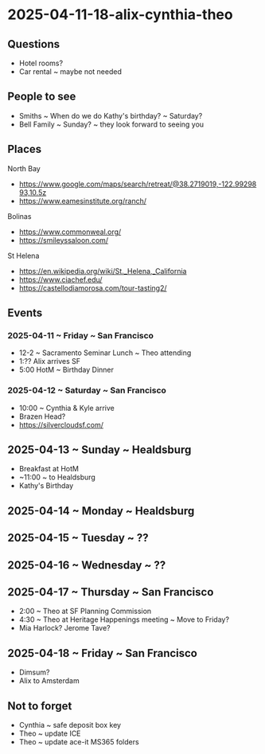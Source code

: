 # 2025-04-11-18-alix-cynthia-theo

## Questions

* Hotel rooms?
* Car rental ~ maybe not needed


## People to see

* Smiths ~ When do we do Kathy's birthday? ~ Saturday? 
* Bell Family ~ Sunday? ~ they look forward to seeing you

## Places

North Bay

* https://www.google.com/maps/search/retreat/@38.2719019,-122.9929893,10.5z
* https://www.eamesinstitute.org/ranch/

Bolinas

* https://www.commonweal.org/
* https://smileyssaloon.com/

St Helena

* https://en.wikipedia.org/wiki/St._Helena,_California
* https://www.ciachef.edu/
* https://castellodiamorosa.com/tour-tasting2/

## Events

### 2025-04-11 ~ Friday ~ San Francisco

* 12-2 ~ Sacramento Seminar Lunch ~ Theo attending
* 1:?? Alix arrives SF
* 5:00 HotM ~ Birthday Dinner

### 2025-04-12 ~ Saturday ~ San Francisco

* 10:00 ~ Cynthia & Kyle arrive
* Brazen Head?
* https://silvercloudsf.com/

## 2025-04-13 ~ Sunday ~ Healdsburg

* Breakfast at HotM
* ~11:00 ~ to Healdsburg
* Kathy's Birthday

## 2025-04-14 ~ Monday ~ Healdsburg


## 2025-04-15 ~ Tuesday ~ ??


## 2025-04-16 ~ Wednesday ~ ??


## 2025-04-17 ~ Thursday ~ San Francisco

* 2:00 ~ Theo at SF Planning Commission
* 4:30 ~ Theo at Heritage Happenings meeting ~ Move to Friday?
* Mia Harlock? Jerome Tave?

## 2025-04-18 ~ Friday ~ San Francisco

* Dimsum?
* Alix to Amsterdam

## Not to forget

* Cynthia ~ safe deposit box key
* Theo ~ update ICE
* Theo ~ update ace-it MS365 folders
